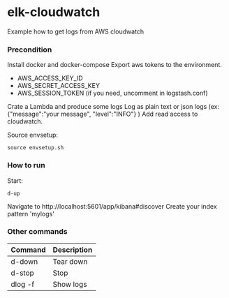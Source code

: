 # elk-cloudwatch

Example how to get logs from AWS cloudwatch

### Precondition

Install docker and docker-compose
Export aws tokens to the environment.
- AWS_ACCESS_KEY_ID
- AWS_SECRET_ACCESS_KEY
- AWS_SESSION_TOKEN (if you need, uncomment in logstash.conf)

Crate a Lambda and produce some logs
Log as plain text or json logs (ex: {"message":"your message", "level":"INFO"} )
Add read access to cloudwatch.

Source envsetup:
```
source envsetup.sh
```

### How to run

Start:
```
d-up
```
Navigate to http://localhost:5601/app/kibana#discover
Create your index pattern 'mylogs'

### Other commands

|Command|Description|
|-------|-----------|
|d-down|Tear down|
|d-stop|Stop|
|dlog <container> -f| Show logs| 
